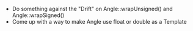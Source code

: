 * Do something against the "Drift" on Angle::wrapUnsigned() and Angle::wrapSigned()
* Come up with a way to make Angle use float or double as a Template